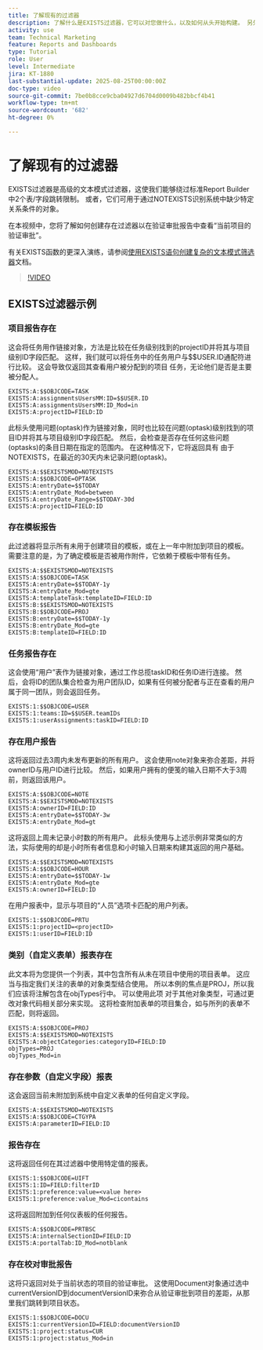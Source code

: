 ```yaml
---
title: 了解现有的过滤器
description: 了解什么是EXISTS过滤器，它可以对您做什么，以及如何从头开始构建。 另外，还可以查看许多有用的“存在”过滤器示例。
activity: use
team: Technical Marketing
feature: Reports and Dashboards
type: Tutorial
role: User
level: Intermediate
jira: KT-1880
last-substantial-update: 2025-08-25T00:00:00Z
doc-type: video
source-git-commit: 7be0b8cce9cba04927d6704d0009b482bbcf4b41
workflow-type: tm+mt
source-wordcount: '682'
ht-degree: 0%

---
```


# 了解现有的过滤器

EXISTS过滤器是高级的文本模式过滤器，这使我们能够绕过标准Report Builder中2个表/字段跳转限制。 或者，它们可用于通过NOTEXISTS识别系统中缺少特定关系条件的对象。

在本视频中，您将了解如何创建存在过滤器以在验证审批报告中查看“当前项目的验证审批”。

有关EXISTS函数的更深入演练，请参阅[使用EXISTS语句创建复杂的文本模式筛选器](https://experienceleague.adobe.com/en/docs/workfront/using/reporting/reports/text-mode/create-complex-text-mode-filters-using-exists-statements)文档。

>[!VIDEO](https://video.tv.adobe.com/v/3471181/?quality=12&learn=on&enablevpops)

## EXISTS过滤器示例

### 项目报告存在

这会将任务用作链接对象，方法是比较在任务级别找到的projectID并将其与项目级别ID字段匹配。 这样，我们就可以将任务中的任务用户与$$USER.ID通配符进行比较。 这会导致仅返回其查看用户被分配到的项目
任务，无论他们是否是主要被分配人。

```
EXISTS:A:$$OBJCODE=TASK
EXISTS:A:assignmentsUsersMM:ID=$$USER.ID
EXISTS:A:assignmentsUsersMM:ID_Mod=in
EXISTS:A:projectID=FIELD:ID
```


此标头使用问题(optask)作为链接对象，同时也比较在问题(optask)级别找到的项目ID并将其与项目级别ID字段匹配。 然后，会检查是否存在任何这些问题(optasks)的条目日期在指定的范围内。 在这种情况下，它将返回具有
由于NOTEXISTS，在最近的30天内未记录问题(optask)。

```
EXISTS:A:$$EXISTSMOD=NOTEXISTS
EXISTS:A:$$OBJCODE=OPTASK
EXISTS:A:entryDate=$$TODAY
EXISTS:A:entryDate_Mod=between
EXISTS:A:entryDate_Range=$$TODAY-30d
EXISTS:A:projectID=FIELD:ID
```

### 存在模板报告

此过滤器将显示所有未用于创建项目的模板，或在上一年中附加到项目的模板。 需要注意的是，为了确定模板是否被用作附件，它依赖于模板中带有任务。

```
EXISTS:A:$$EXISTSMOD=NOTEXISTS
EXISTS:A:$$OBJCODE=TASK
EXISTS:A:entryDate=$$TODAY-1y
EXISTS:A:entryDate_Mod=gte
EXISTS:A:templateTask:templateID=FIELD:ID
EXISTS:B:$$EXISTSMOD=NOTEXISTS
EXISTS:B:$$OBJCODE=PROJ
EXISTS:B:entryDate=$$TODAY-1y
EXISTS:B:entryDate_Mod=gte
EXISTS:B:templateID=FIELD:ID
```

### 任务报告存在

这会使用“用户”表作为链接对象，通过工作总揽taskID和任务ID进行连接。 然后，会将ID的团队集合检查为用户团队ID，如果有任何被分配者与正在查看的用户属于同一团队，则会返回任务。

```
EXISTS:1:$$OBJCODE=USER
EXISTS:1:teams:ID=$$USER.teamIDs
EXISTS:1:userAssignments:taskID=FIELD:ID
```

### 存在用户报告

这将返回过去3周内未发布更新的所有用户。 这会使用note对象来弥合差距，并将ownerID与用户ID进行比较。 然后，如果用户拥有的便笺的输入日期不大于3周前，则返回该用户。

```
EXISTS:A:$$OBJCODE=NOTE
EXISTS:A:$$EXISTSMOD=NOTEXISTS
EXISTS:A:ownerID=FIELD:ID
EXISTS:A:entryDate=$$TODAY-3w
EXISTS:A:entryDate_Mod=gt
```

这将返回上周未记录小时数的所有用户。 此标头使用与上述示例非常类似的方法，实际使用的却是小时所有者信息和小时输入日期来构建其返回的用户基础。

```
EXISTS:A:$$EXISTSMOD=NOTEXISTS
EXISTS:A:$$OBJCODE=HOUR
EXISTS:A:entryDate=$$TODAY-1w
EXISTS:A:entryDate_Mod=gte
EXISTS:A:ownerID=FIELD:ID
```

在用户报表中，显示与项目的“人员”选项卡匹配的用户列表。

```
EXISTS:1:$$OBJCODE=PRTU
EXISTS:1:projectID=<projectID>
EXISTS:1:userID=FIELD:ID
```

### 类别（自定义表单）报表存在

此文本将为您提供一个列表，其中包含所有从未在项目中使用的项目表单。 这应当与指定我们关注的表单的对象类型结合使用。 所以本例的焦点是PROJ，所以我们应该将注解包含在objTypes行中。 可以使用此项
对于其他对象类型，可通过更改对象代码相关部分来实现。 这将检查附加表单的项目集合，如与所列的表单不匹配，则将返回。

```
EXISTS:A:$$OBJCODE=PROJ
EXISTS:A:$$EXISTSMOD=NOTEXISTS
EXISTS:A:objectCategories:categoryID=FIELD:ID
objTypes=PROJ
objTypes_Mod=in
```

### 存在参数（自定义字段）报表

这会返回当前未附加到系统中自定义表单的任何自定义字段。

```
EXISTS:A:$$EXISTSMOD=NOTEXISTS
EXISTS:A:$$OBJCODE=CTGYPA
EXISTS:A:parameterID=FIELD:ID
```

### 报告存在

这将返回任何在其过滤器中使用特定值的报表。

```
EXISTS:1:$$OBJCODE=UIFT
EXISTS:1:ID=FIELD:filterID
EXISTS:1:preference:value=<value here>
EXISTS:1:preference:value_Mod=cicontains
```

这将返回附加到任何仪表板的任何报告。

```
EXISTS:A:$$OBJCODE=PRTBSC
EXISTS:A:internalSectionID=FIELD:ID
EXISTS:A:portalTab:ID_Mod=notblank
```

### 存在校对审批报告

这将只返回对处于当前状态的项目的验证审批。 这使用Document对象通过选中currentVersionID到documentVersionID来弥合从验证审批到项目的差距，从那里我们跳转到项目状态。

```
EXISTS:1:$$OBJCODE=DOCU
EXISTS:1:currentVersionID=FIELD:documentVersionID
EXISTS:1:project:status=CUR
EXISTS:1:project:status_Mod=in
```
